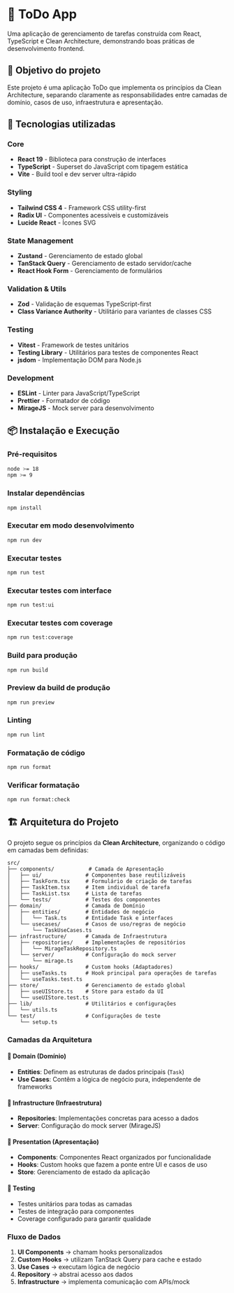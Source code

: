 # 📝 ToDo App

Uma aplicação de gerenciamento de tarefas construída com React, TypeScript e Clean Architecture, demonstrando boas práticas de desenvolvimento frontend.

## 🎯 Objetivo do projeto

Este projeto é uma aplicação ToDo que implementa os princípios da Clean Architecture, separando claramente as responsabilidades entre camadas de domínio, casos de uso, infraestrutura e apresentação.

## 🚀 Tecnologias utilizadas

### Core
- **React 19** - Biblioteca para construção de interfaces
- **TypeScript** - Superset do JavaScript com tipagem estática
- **Vite** - Build tool e dev server ultra-rápido

### Styling
- **Tailwind CSS 4** - Framework CSS utility-first
- **Radix UI** - Componentes acessíveis e customizáveis
- **Lucide React** - Ícones SVG

### State Management
- **Zustand** - Gerenciamento de estado global
- **TanStack Query** - Gerenciamento de estado servidor/cache
- **React Hook Form** - Gerenciamento de formulários

### Validation & Utils
- **Zod** - Validação de esquemas TypeScript-first
- **Class Variance Authority** - Utilitário para variantes de classes CSS

### Testing
- **Vitest** - Framework de testes unitários
- **Testing Library** - Utilitários para testes de componentes React
- **jsdom** - Implementação DOM para Node.js

### Development
- **ESLint** - Linter para JavaScript/TypeScript
- **Prettier** - Formatador de código
- **MirageJS** - Mock server para desenvolvimento

## 📦 Instalação e Execução

### Pré-requisitos
```bash
node >= 18
npm >= 9
```

### Instalar dependências
```bash
npm install
```

### Executar em modo desenvolvimento
```bash
npm run dev
```

### Executar testes
```bash
npm run test
```

### Executar testes com interface
```bash
npm run test:ui
```

### Executar testes com coverage
```bash
npm run test:coverage
```

### Build para produção
```bash
npm run build
```

### Preview da build de produção
```bash
npm run preview
```

### Linting
```bash
npm run lint
```

### Formatação de código
```bash
npm run format
```

### Verificar formatação
```bash
npm run format:check
```

## 🏗️ Arquitetura do Projeto

O projeto segue os princípios da **Clean Architecture**, organizando o código em camadas bem definidas:

```
src/
├── components/           # Camada de Apresentação
│   ├── ui/              # Componentes base reutilizáveis
│   ├── TaskForm.tsx     # Formulário de criação de tarefas
│   ├── TaskItem.tsx     # Item individual de tarefa
│   ├── TaskList.tsx     # Lista de tarefas
│   └── tests/           # Testes dos componentes
├── domain/              # Camada de Domínio
│   ├── entities/        # Entidades de negócio
│   │   └── Task.ts      # Entidade Task e interfaces
│   └── usecases/        # Casos de uso/regras de negócio
│       └── TaskUseCases.ts
├── infrastructure/      # Camada de Infraestrutura
│   ├── repositories/    # Implementações de repositórios
│   │   └── MirageTaskRepository.ts
│   └── server/          # Configuração do mock server
│       └── mirage.ts
├── hooks/               # Custom hooks (Adaptadores)
│   ├── useTasks.ts      # Hook principal para operações de tarefas
│   └── useTasks.test.ts
├── store/               # Gerenciamento de estado global
│   ├── useUIStore.ts    # Store para estado da UI
│   └── useUIStore.test.ts
├── lib/                 # Utilitários e configurações
│   └── utils.ts
└── test/                # Configurações de teste
    └── setup.ts
```

### Camadas da Arquitetura

#### 🎯 Domain (Domínio)
- **Entities**: Definem as estruturas de dados principais (`Task`)
- **Use Cases**: Contêm a lógica de negócio pura, independente de frameworks

#### 🔌 Infrastructure (Infraestrutura)
- **Repositories**: Implementações concretas para acesso a dados
- **Server**: Configuração do mock server (MirageJS)

#### 🎨 Presentation (Apresentação)
- **Components**: Componentes React organizados por funcionalidade
- **Hooks**: Custom hooks que fazem a ponte entre UI e casos de uso
- **Store**: Gerenciamento de estado da aplicação

#### 🧪 Testing
- Testes unitários para todas as camadas
- Testes de integração para componentes
- Coverage configurado para garantir qualidade

### Fluxo de Dados

1. **UI Components** → chamam hooks personalizados
2. **Custom Hooks** → utilizam TanStack Query para cache e estado
3. **Use Cases** → executam lógica de negócio
4. **Repository** → abstrai acesso aos dados
5. **Infrastructure** → implementa comunicação com APIs/mock
